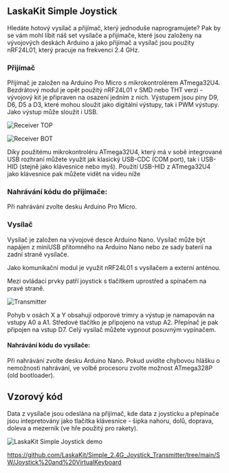 ## LaskaKit Simple Joystick
Hledáte hotový vysílač a přijímač, který jednoduše naprogramujete? Pak by se vám mohl líbit náš set vysílače a přijímače, které jsou založeny na vývojových deskách Arduino a jako přijímač a vysílač jsou použity nRF24L01, který pracuje na frekvenci 2.4 GHz.

### Přijímač
Přijímač je založen na Arduino Pro Micro s mikrokontrolérem ATmega32U4. Bezdrátový modul je opět použitý nRF24L01 v SMD nebo THT verzi - vývojový kit je připraven na osazení jedním z nich.
Výstupem jsou piny D9, D6, D5 a D3, které mohou sloužit jako digitální výstupy, tak i PWM výstupy. 
Jako výstup může sloužit i USB.

![Receiver TOP](https://github.com/LaskaKit/Simple_2.4G_Joystick_Transmitter/blob/main/img/joystickRX_top.jpg)

![Receiver BOT](https://github.com/LaskaKit/Simple_2.4G_Joystick_Transmitter/blob/main/img/joystickRX_bot.jpg)

Díky použitému mikrokontroléru ATmega32U4, který má v sobě integrované USB rozhraní můžete využít jak klasický USB-CDC (COM port), tak i USB-HID (stejně jako klávesnice nebo myš).
Použití USB-HID z ATmega32U4 jako klávesnice pak můžete vidět na videu níže

### Nahrávání kódu do přijímače:
Při nahrávání zvolte desku Arduino Pro Micro.

### Vysílač
Vysílač je založen na vývojové desce Arduino Nano. Vysílač může být napájen z miniUSB přitomného na Arduino Nano nebo ze sady baterií na zadní straně vysílače. 

Jako komunikační modul je využit nRF24L01 s vysílačem a externí anténou. 

Mezi ovládací prvky patří joystick s tlačítkem uprostřed a spínačem na pravé straně. 

![Transmitter](https://github.com/LaskaKit/Simple_2.4G_Joystick_Transmitter/blob/main/img/joystickTX_top.jpg)

Pohyb v osách X a Y obsahují odporové trimry a výstup je namapován na vstupy A0 a A1. Středové tlačítko je připojeno na vstup A2. 
Přepínač je pak připojen na vstup D7.
Celý vysílač můžete vypnout posuvným vypínačem.

#### Nahrávání kódu do vysílače:
Při nahrávání zvolte desku Arduino Nano. Pokud uvidíte chybovou hlášku o nemožnosti nahrávání, ve volbě procesoru zvolte možnost ATmega328P (old bootloader).

## Vzorový kód
Data z vysílače jsou odeslána na přijímač, kde data z joysticku a přepínače jsou intepretovány jako tlačítka klávesnice - šipka nahoru, dolů, doprava, doleva a mezerník (ve hře použitý pro rakety).

![LaskaKit Simple Joystick demo](https://github.com/LaskaKit/Simple_2.4G_Joystick_Transmitter/blob/main/img/LaskaKit_Simple_joystick_demor.gif)

https://github.com/LaskaKit/Simple_2.4G_Joystick_Transmitter/tree/main/SW/Joystick%20and%20VirtualKeyboard
